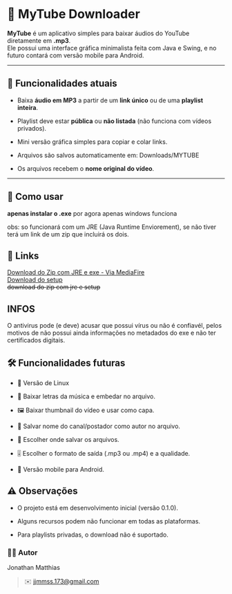 # 🎵 MyTube Downloader

**MyTube** é um aplicativo simples para baixar áudios do YouTube diretamente em **.mp3**.  
Ele possui uma interface gráfica minimalista feita com Java e Swing, e no futuro contará com versão mobile para Android.

---

## 📌 Funcionalidades atuais
- Baixa **áudio em MP3** a partir de um **link único** ou de uma **playlist inteira**.
- Playlist deve estar **pública** ou **não listada** (não funciona com vídeos privados).
- Mini versão gráfica simples para copiar e colar links.
- Arquivos são salvos automaticamente em: Downloads/MYTUBE

- Os arquivos recebem o **nome original do vídeo**.



---

## 📖 Como usar

**apenas instalar o .exe**
por agora apenas windows funciona

obs: so funcionará com um JRE (Java Runtime Enviorement), se não tiver terá um link de um zip que incluirá os dois.

## 🔗 Links
[Download do Zip com JRE e exe - Via MediaFire](https://www.mediafire.com/file/8qs951pvafdrelx/MyTube-and-JRE.zip/file)  
[Download do setup](https://www.mediafire.com/file/tj79bo4vgolkd91/MyTube-Setup-1.0.0.zip/file)  
~~download do zip com jre e setup~~  

## INFOS

O antivirus pode (e deve) acusar que possui vírus ou não é confiavél, pelos motivos de não possui ainda informações no metadados do exe e não ter certificados digitais.

## 🛠️ Funcionalidades futuras

- 🐧 Versão de Linux

- 📜 Baixar letras da música e embedar no arquivo.

- 🖼️ Baixar thumbnail do vídeo e usar como capa.

- 👤 Salvar nome do canal/postador como autor no arquivo.

- 💾 Escolher onde salvar os arquivos.

- 🎚️ Escolher o formato de saída (.mp3 ou .mp4) e a qualidade.

- 📱 Versão mobile para Android.

## ⚠️ Observações

- O projeto está em desenvolvimento inicial (versão 0.1.0).

- Alguns recursos podem não funcionar em todas as plataformas.

- Para playlists privadas, o download não é suportado.  



### 👨‍💻 Autor

Jonathan Matthias
> ✉️ jjmmss.173@gmail.com
